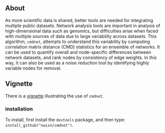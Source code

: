 
## About

As more scientific data is shared, better tools are needed for integrating multiple public datasets. Network analysis tools are important in analysis of high-dimensional data such as genomics, but difficulties arise when faced with multiple sources of data due to large variability across datasets. This algorithm, `cmdnet`, attempts to understand this variability by computing correlation matrix distance (CMD) statistics for an ensemble of networks. It can be used to quantify overall and node-specific differences between network datasets, and rank nodes by consistency of edge weights. In this way, it can also be used as a noise reduction tool by identifying highly variable nodes for removal.

## Vignette
There is a [vignette](cmdnet_vignette.pdf) illustrating the use of `cmdnet`.

### installation
To install, first install the `devtools` package, and then type:
`install_github("nwisn/cmdnet")`.



